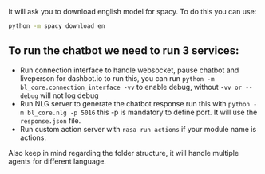 It will ask you to download english model for spacy. To do this you can use:
```bash
python -m spacy download en
```

## To run the chatbot we need to run 3 services:
- Run connection interface to handle websocket, pause chatbot and liveperson for dashbot.io
  to run this, you can run `python -m bl_core.connection_interface -vv` to enable debug, without `-vv or --debug` will not log debug
- Run NLG server to generate the chatbot response run this with `python -m bl_core.nlg -p 5016` this -p is mandatory to define port. It will use the `response.json` file.
- Run custom action server with `rasa run actions` if your module name is actions.

Also keep in mind regarding the folder structure, it will handle multiple agents for different language.